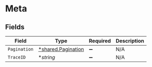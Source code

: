 # Meta


## Fields

| Field                                                          | Type                                                           | Required                                                       | Description                                                    |
| -------------------------------------------------------------- | -------------------------------------------------------------- | -------------------------------------------------------------- | -------------------------------------------------------------- |
| `Pagination`                                                   | [*shared.Pagination](../../../pkg/models/shared/pagination.md) | :heavy_minus_sign:                                             | N/A                                                            |
| `TraceID`                                                      | **string*                                                      | :heavy_minus_sign:                                             | N/A                                                            |